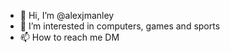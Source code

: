 - 👋 Hi, I’m @alexjmanley
- 👀 I’m interested in computers, games and sports
- 📫 How to reach me DM

<!---
alexjmanley/alexjmanley is a ✨ special ✨ repository because its `README.md` (this file) appears on your GitHub profile.
You can click the Preview link to take a look at your changes.
--->
